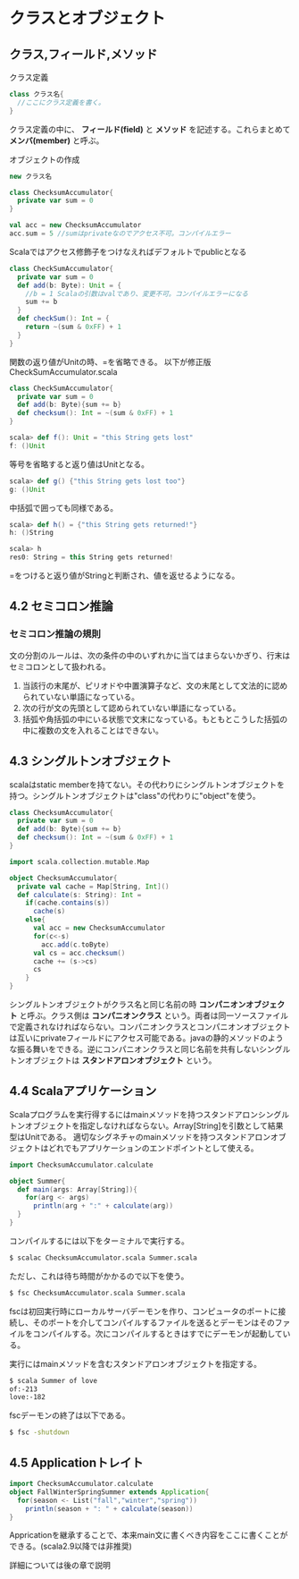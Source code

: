 # クラスとオブジェクト
## クラス,フィールド,メソッド

クラス定義
```Scala
class クラス名{
  //ここにクラス定義を書く。
}
```
クラス定義の中に、 **フィールド(field)** と **メソッド** を記述する。これらまとめて **メンバ(member)** と呼ぶ。

オブジェクトの作成
```Scala
new クラス名
```

```Scala
class ChecksumAccumulator{
  private var sum = 0
}

val acc = new ChecksumAccumulator
acc.sum = 5 //sumはprivateなのでアクセス不可。コンパイルエラー
```
Scalaではアクセス修飾子をつけなえればデフォルトでpublicとなる


```Scala
class CheckSumAccumulator{
  private var sum = 0
  def add(b: Byte): Unit = {
    //b = 1 Scalaの引数はvalであり、変更不可。コンパイルエラーになる
    sum += b
  }
  def checkSum(): Int = {
    return ~(sum & 0xFF) + 1
  }
}
```

関数の返り値がUnitの時、=を省略できる。
以下が修正版CheckSumAccumulator.scala
```Scala
class CheckSumAccumulator{
  private var sum = 0
  def add(b: Byte){sum += b}
  def checksum(): Int = ~(sum & 0xFF) + 1
}
```




```Scala
scala> def f(): Unit = "this String gets lost"
f: ()Unit
```
等号を省略すると返り値はUnitとなる。

```Scala
scala> def g() {"this String gets lost too"}
g: ()Unit
```
中括弧で囲っても同様である。

```Scala
scala> def h() = {"this String gets returned!"}
h: ()String

scala> h
res0: String = this String gets returned!
```
=をつけると返り値がStringと判断され、値を返せるようになる。


## 4.2 セミコロン推論
### セミコロン推論の規則
文の分割のルールは、次の条件の中のいずれかに当てはまらないかぎり、行末はセミコロンとして扱われる。
1. 当該行の末尾が、ピリオドや中置演算子など、文の末尾として文法的に認められていない単語になっている。
2. 次の行が文の先頭として認められていない単語になっている。
3. 括弧や角括弧の中にいる状態で文末になっている。もともとこうした括弧の中に複数の文を入れることはできない。

## 4.3 シングルトンオブジェクト
scalaはstatic memberを持てない。その代わりにシングルトンオブジェクトを持つ。シングルトンオブジェクトは"class"の代わりに"object"を使う。

```Scala
class ChecksumAccumulator{
  private var sum = 0
  def add(b: Byte){sum += b}
  def checksum(): Int = ~(sum & 0xFF) + 1
}

import scala.collection.mutable.Map

object ChecksumAccumulator{
  private val cache = Map[String, Int]()
  def calculate(s: String): Int =
    if(cache.contains(s))
      cache(s)
    else{
      val acc = new ChecksumAccumulator
      for(c<-s)
        acc.add(c.toByte)
      val cs = acc.checksum()
      cache += (s->cs)
      cs
    }
}

```
シングルトンオブジェクトがクラス名と同じ名前の時 **コンパニオンオブジェクト** と呼ぶ。クラス側は **コンパニオンクラス** という。両者は同一ソースファイルで定義されなければならない。コンパニオンクラスとコンパニオンオブジェクトは互いにprivateフィールドにアクセス可能である。javaの静的メソッドのような振る舞いをできる。逆にコンパニオンクラスと同じ名前を共有しないシングルトンオブジェクトは **スタンドアロンオブジェクト** という。


## 4.4 Scalaアプリケーション
Scalaプログラムを実行得するにはmainメソッドを持つスタンドアロンシングルトンオブジェクトを指定しなければならない。Array[String]を引数として結果型はUnitである。
適切なシグネチャのmainメソッドを持つスタンドアロンオブジェクトはどれでもアプリケーションのエンドポイントとして使える。

```Scala
import ChecksumAccumulator.calculate

object Summer{
  def main(args: Array[String]){
    for(arg <- args)
      println(arg + ":" + calculate(arg))
  }
}
```

コンパイルするには以下をターミナルで実行する。
```bash
$ scalac ChecksumAccumulator.scala Summer.scala
```

ただし、これは待ち時間がかかるので以下を使う。

```bash
$ fsc ChecksumAccumulator.scala Summer.scala
```
fscは初回実行時にローカルサーバデーモンを作り、コンピュータのポートに接続し、そのポートを介してコンパイルするファイルを送るとデーモンはそのファイルをコンパイルする。次にコンパイルするときはすでにデーモンが起動している。


実行にはmainメソッドを含むスタンドアロンオブジェクトを指定する。
```bash
$ scala Summer of love
of:-213
love:-182
```

fscデーモンの終了は以下である。
```bash
$ fsc -shutdown
```

## 4.5 Applicationトレイト
```Scala
import ChecksumAccumulator.calculate
object FallWinterSpringSummer extends Application{
  for(season <- List("fall","winter","spring"))
    println(season + ": " + calculate(season))
}

```
Appricationを継承することで、本来main文に書くべき内容をここに書くことができる。(scala2.9以降では非推奨)

詳細については後の章で説明
